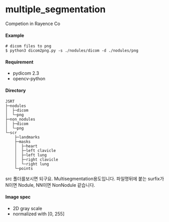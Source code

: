 # multiple_segmentation
Competion in Rayence Co

#### Example
```
# dicom files to png
$ python3 dicom2png.py -s ./nodules/dicom -d ./nodules/png
```

#### Requirement
- pydicom 2.3
- opencv-python

#### Directory
```
JSRT
├─nodules
│  ├─dicom
│  └─png
├─non_nodules
│  ├─dicom
│  └─png
└─scr
    ├─landmarks
    ├─masks
    │  ├─heart
    │  ├─left clavicle
    │  ├─left lung
    │  ├─right clavicle
    │  └─right lung
    └─points
```
src 폴더를보시면 되구요. Multisegmentation용도입니다. 파일명뒤에 붙는 surfix가 N이면 Nodule, NN이면 NonNodule 같습니다.

#### Image spec
- 2D gray scale
- normalized with [0, 255]
